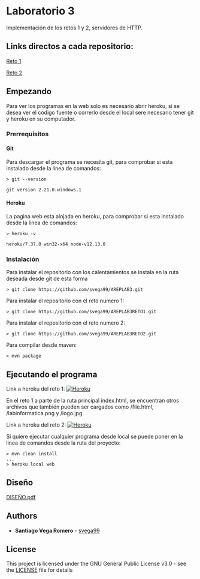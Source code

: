 # Laboratorio 3

Implementación de los retos 1 y 2, servidores de HTTP.

## Links directos a cada repositorio: 

[Reto 1](https://github.com/svega99/AREPLAB3RETO1)

[Reto 2](https://github.com/svega99/AREPLAB3RETO2)

## Empezando

Para ver los programas en la web solo es necesario abrir heroku, si se desea ver el codigo fuente o correrlo desde el local sere necesario tener git y heroku en su computador.

### Prerrequisitos


#### Git
Para descargar el programa se necesita git, para comprobar si esta instalado desde la linea de comandos:

```
> git --version

git version 2.21.0.windows.1
```

#### Heroku
La pagina web esta alojada en heroku, para comprobar si esta instalado desde la linea de comandos:

```
> heroku -v

heroku/7.37.0 win32-x64 node-v12.13.0

```

### Instalación

Para instalar el repositorio con los calentamientos se instala en la ruta deseada desde git de esta forma

```
> git clone https://github.com/svega99/AREPLAB3.git

```

 Para instalar el repositorio con el reto numero 1:
 
 ```
> git clone https://github.com/svega99/AREPLAB3RETO1.git

```

 Para instalar el repositorio con el reto numero 2:

```
> git clone https://github.com/svega99/AREPLAB3RETO2.git

```


Para compilar desde maven:

```
> mvn package
```
 
## Ejecutando el programa

Link a heroku del reto 1: 
[![Heroku](https://camo.githubusercontent.com/be46aee4f8d55e322c3e7db60ea23a4deb5427c9/68747470733a2f2f6865726f6b752d62616467652e6865726f6b756170702e636f6d2f3f6170703d6865726f6b752d6261646765)](https://aqueous-island-76236.herokuapp.com/index.html)

En el reto 1 a parte de la ruta principal index.html, se encuentran otros archivos que también pueden ser cargados como /file.html, /labinformatica.png y /logo.jpg.


Link a heroku del reto 2: 
[![Heroku](https://camo.githubusercontent.com/be46aee4f8d55e322c3e7db60ea23a4deb5427c9/68747470733a2f2f6865726f6b752d62616467652e6865726f6b756170702e636f6d2f3f6170703d6865726f6b752d6261646765)](https://still-woodland-01460.herokuapp.com/)


Si quiere ejecutar cualquier programa desde local se puede poner en la linea de comandos desde la ruta del proyecto:

```
> mvn clean install
...
> heroku local web

```

## Diseño

[DISEÑO.pdf](DISEÑO.pdf)

## Authors

* **Santiago Vega Romero**  - [svega99](https://github.com/svega99)

## License

This project is licensed under the GNU General Public License v3.0 - see the [LICENSE](LICENSE) file for details
